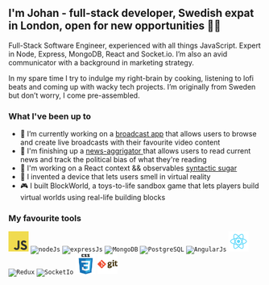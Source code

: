 ## I'm Johan - full-stack developer, Swedish expat in London, open for new opportunities 👨‍💻

Full-Stack Software Engineer, experienced with all things JavaScript. Expert in Node, Express, MongoDB, React and Socket.io. I’m also an avid communicator with a background in marketing strategy.

In my spare time I try to indulge my right-brain by cooking, listening to lofi beats and coming up with wacky tech projects. I’m originally from Sweden but don’t worry, I come pre-assembled.


### What I've been up to

- 🔴 I’m currently working on a [broadcast app](https://drivel.tv) that allows users to browse and create live broadcasts with their favourite video content
- 📰 I'm finishing up a [news-aggrigator ](https://fairpointnews.com) that allows users to read current news and track the political bias of what they're reading
- 🥕 I'm working on a React context && observables [syntactic sugar](https://www.npmjs.com/package/carrot-js)
- 👃 I invented a device that lets users smell in virtual reality
- 🎮 I built BlockWorld, a toys-to-life sandbox game that lets players build virtual worlds using real-life building blocks

### My favourite tools

<code><img height="40" alt="Javascript" src="https://raw.githubusercontent.com/github/explore/80688e429a7d4ef2fca1e82350fe8e3517d3494d/topics/javascript/javascript.png"></code>
<code><img height="40" alt="nodeJs" src="https://destatic.blob.core.windows.net/images/nodejs-logo.png"></code>
<code><img height="40" alt="expressJs" src="https://encrypted-tbn0.gstatic.com/images?q=tbn:ANd9GcSKmtAv2G_LoVvYzVphgkaW6W1yj3z0tR7igw&usqp=CAU"></code>
<code><img height="40" alt="MongoDB" src="https://banner2.cleanpng.com/20180702/bgt/kisspng-mongodb-database-nosql-postgresql-mongo-5b39f9e3445fa6.5652746415305261792801.jpg"></code>
<code><img height="40" alt="PostgreSQL" src="https://upload.wikimedia.org/wikipedia/commons/thumb/2/29/Postgresql_elephant.svg/1200px-Postgresql_elephant.svg.png"></code>
<code><img height="40" alt="AngularJs" src="https://angular.io/assets/images/logos/angular/angular.png"></code>
<code><img height="40" alt="React" src="https://raw.githubusercontent.com/github/explore/80688e429a7d4ef2fca1e82350fe8e3517d3494d/topics/react/react.png"></code>
<code><img height="40" alt="Redux" src="https://seeklogo.com/images/R/redux-logo-9CA6836C12-seeklogo.com.png"></code>
<code><img height="40" alt="SocketIo" src="https://upload.wikimedia.org/wikipedia/commons/9/96/Socket-io.svg"></code>
<code><img height="40" alt="CSS" src="https://raw.githubusercontent.com/github/explore/80688e429a7d4ef2fca1e82350fe8e3517d3494d/topics/css/css.png"></code>
<code><img height="40" alt="Git" src="https://raw.githubusercontent.com/github/explore/80688e429a7d4ef2fca1e82350fe8e3517d3494d/topics/git/git.png"></code>

